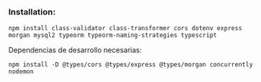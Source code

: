 ### Installation:


```
npm install class-validator class-transformer cors dotenv express morgan mysql2 typeorm typeorm-naming-strategies typescript
```

Dependencias de desarrollo necesarias:

```
npm install -D @types/cors @types/express @types/morgan concurrently nodemon
```